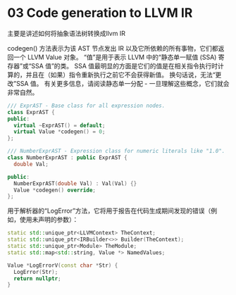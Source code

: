 # 03 Code generation to LLVM IR

主要是讲述如何将抽象语法树转换成llvm IR 



codegen() 方法表示为该 AST 节点发出 IR 以及它所依赖的所有事物，它们都返回一个 LLVM Value 对象。 “值”是用于表示 LLVM 中的“静态单一赋值 (SSA) 寄存器”或“SSA 值”的类。 SSA 值最明显的方面是它们的值是在相关指令执行时计算的，并且在（如果）指令重新执行之前它不会获得新值。 换句话说，无法“更改”SSA 值。 有关更多信息，请阅读静态单一分配 - 一旦理解这些概念，它们就会非常自然。



```c++
/// ExprAST - Base class for all expression nodes.
class ExprAST {
public:
  virtual ~ExprAST() = default;
  virtual Value *codegen() = 0;
};

/// NumberExprAST - Expression class for numeric literals like "1.0".
class NumberExprAST : public ExprAST {
  double Val;

public:
  NumberExprAST(double Val) : Val(Val) {}
  Value *codegen() override;
};
```

用于解析器的“LogError”方法，它将用于报告在代码生成期间发现的错误（例如，使用未声明的参数）：



```c++
static std::unique_ptr<LLVMContext> TheContext;
static std::unique_ptr<IRBuilder<>> Builder(TheContext);
static std::unique_ptr<Module> TheModule;
static std::map<std::string, Value *> NamedValues;

Value *LogErrorV(const char *Str) {
  LogError(Str);
  return nullptr;
}
```

















































